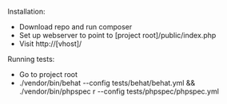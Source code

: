 Installation:
- Download repo and run composer
- Set up webserver to point to [project root]/public/index.php
- Visit http://[vhost]/

Running tests:
- Go to project root
- ./vendor/bin/behat --config tests/behat/behat.yml && ./vendor/bin/phpspec r --config tests/phpspec/phpspec.yml

